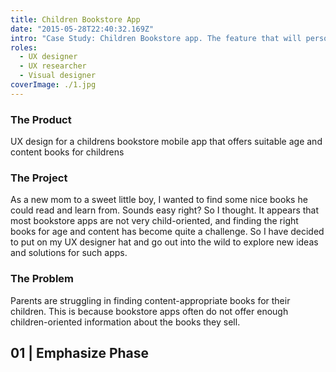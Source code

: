 ```yaml
---
title: Children Bookstore App
date: "2015-05-28T22:40:32.169Z"
intro: "Case Study: Children Bookstore app. The feature that will personally help caregivers find the right children book."
roles:
  - UX designer
  - UX researcher
  - Visual designer
coverImage: ./1.jpg
---
```


<div class="section">

  ### The Product
  UX design for a childrens bookstore mobile app that offers suitable age and content books for childrens

  ### The Project
  As a new mom to a sweet little boy, I wanted to find some nice books he could read and learn from. Sounds easy right? So I thought. It appears that most bookstore apps are not very child-oriented, and finding the right books for age and content has become quite a challenge. So I have decided to put on my UX designer hat and go out into the wild to explore new ideas and solutions for such apps. 

  ### The Problem
  Parents are struggling in finding content-appropriate books for their children. This is because bookstore apps often do not offer enough children-oriented information about the books they sell.


</div>


## 01  |  Emphasize Phase